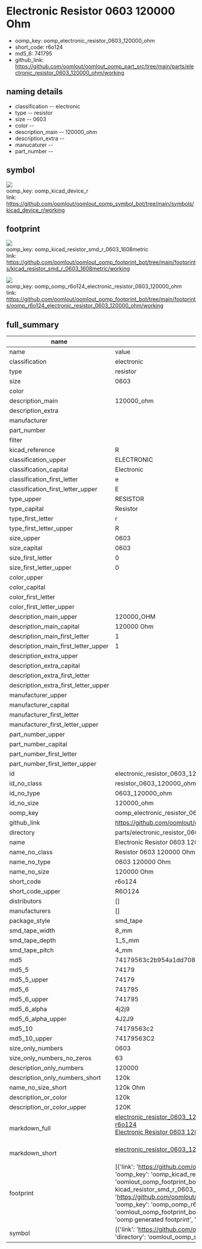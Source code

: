 # Electronic Resistor 0603 120000 Ohm

  
* oomp_key: oomp_electronic_resistor_0603_120000_ohm 
* short_code: r6o124
* md5_6: 741795  
* github_link: https://github.com/oomlout/oomlout_oomp_part_src/tree/main/parts/electronic_resistor_0603_120000_ohm/working  
## naming details
* classification -- electronic
* type -- resistor
* size -- 0603
* color -- 
* description_main -- 120000_ohm
* description_extra -- 
* manucaturer -- 
* part_number -- 



## symbol

![](symbol/{index}/working/working_600.png)  
oomp_key: oomp_kicad_device_r  
link: https://github.com/oomlout/oomlout_oomp_symbol_bot/tree/main/symbols/kicad_device_r/working  

## footprint

![](footprint/{index}/working/working_600.png)  
oomp_key: oomp_kicad_resistor_smd_r_0603_1608metric  
link: https://github.com/oomlout/oomlout_oomp_footprint_bot/tree/main/footprints/kicad_resistor_smd_r_0603_1608metric/working  

![](footprint/{index}/working/working_600.png)  
oomp_key: oomp_oomp_r6o124_electronic_resistor_0603_120000_ohm  
link: https://github.com/oomlout/oomlout_oomp_footprint_bot/tree/main/footprints/oomp_r6o124_electronic_resistor_0603_120000_ohm/working  

## full_summary
| name | value | 
| --- | --- | 
| name | value | 
| classification | electronic | 
| type | resistor | 
| size | 0603 | 
| color |  | 
| description_main | 120000_ohm | 
| description_extra |  | 
| manufacturer |  | 
| part_number |  | 
| filter |  | 
| kicad_reference | R | 
| classification_upper | ELECTRONIC | 
| classification_capital | Electronic | 
| classification_first_letter | e | 
| classification_first_letter_upper | E | 
| type_upper | RESISTOR | 
| type_capital | Resistor | 
| type_first_letter | r | 
| type_first_letter_upper | R | 
| size_upper | 0603 | 
| size_capital | 0603 | 
| size_first_letter | 0 | 
| size_first_letter_upper | 0 | 
| color_upper |  | 
| color_capital |  | 
| color_first_letter |  | 
| color_first_letter_upper |  | 
| description_main_upper | 120000_OHM | 
| description_main_capital | 120000 Ohm | 
| description_main_first_letter | 1 | 
| description_main_first_letter_upper | 1 | 
| description_extra_upper |  | 
| description_extra_capital |  | 
| description_extra_first_letter |  | 
| description_extra_first_letter_upper |  | 
| manufacturer_upper |  | 
| manufacturer_capital |  | 
| manufacturer_first_letter |  | 
| manufacturer_first_letter_upper |  | 
| part_number_upper |  | 
| part_number_capital |  | 
| part_number_first_letter |  | 
| part_number_first_letter_upper |  | 
| id | electronic_resistor_0603_120000_ohm | 
| id_no_class | resistor_0603_120000_ohm | 
| id_no_type | 0603_120000_ohm | 
| id_no_size | 120000_ohm | 
| oomp_key | oomp_electronic_resistor_0603_120000_ohm | 
| github_link | https://github.com/oomlout/oomlout_oomp_part_src/tree/main/parts/electronic_resistor_0603_120000_ohm/working | 
| directory | parts/electronic_resistor_0603_120000_ohm | 
| name | Electronic Resistor 0603 120000 Ohm | 
| name_no_class | Resistor 0603 120000 Ohm | 
| name_no_type | 0603 120000 Ohm | 
| name_no_size | 120000 Ohm | 
| short_code | r6o124 | 
| short_code_upper | R6O124 | 
| distributors | [] | 
| manufacturers | [] | 
| package_style | smd_tape | 
| smd_tape_width | 8_mm | 
| smd_tape_depth | 1_5_mm | 
| smd_tape_pitch | 4_mm | 
| md5 | 74179563c2b954a1dd708e82ba58d785 | 
| md5_5 | 74179 | 
| md5_5_upper | 74179 | 
| md5_6 | 741795 | 
| md5_6_upper | 741795 | 
| md5_6_alpha | 4j2j9 | 
| md5_6_alpha_upper | 4J2J9 | 
| md5_10 | 74179563c2 | 
| md5_10_upper | 74179563C2 | 
| size_only_numbers | 0603 | 
| size_only_numbers_no_zeros | 63 | 
| description_only_numbers | 120000 | 
| description_only_numbers_short | 120k | 
| name_no_size_short | 120k Ohm | 
| description_or_color | 120k | 
| description_or_color_upper | 120K | 
| markdown_full | [electronic_resistor_0603_120000_ohm](https://github.com/oomlout/oomlout_oomp_part_src/tree/main/parts/electronic_resistor_0603_120000_ohm/working)<br>[r6o124](https://github.com/oomlout/oomlout_oomp_part_src/tree/main/parts/electronic_resistor_0603_120000_ohm/working)<br>[Electronic Resistor 0603 120000 Ohm](https://github.com/oomlout/oomlout_oomp_part_src/tree/main/parts/electronic_resistor_0603_120000_ohm/working)<br><br> | 
| markdown_short | [electronic_resistor_0603_120000_ohm](https://github.com/oomlout/oomlout_oomp_part_src/tree/main/parts/electronic_resistor_0603_120000_ohm/working)<br><br> | 
| footprint | [{'link': 'https://github.com/oomlout/oomlout_oomp_footprint_bot/tree/main/foootprntss/kicad_resistor_smd_r_0603_1608metric', 'oomp_key': 'oomp_kicad_resistor_smd_r_0603_1608metric', 'directory': 'oomlout_oomp_footprint_bot/footprints/kicad_resistor_smd_r_0603_1608metric//working/working.kicad_mod', 'note': 'source footprint kicad_resistor_smd_r_0603_1608metric', 'index': 0}, {'link': 'https://github.com/oomlout/oomlout_oomp_footprint_bot/tree/main/foootprntss/oomp_r6o124_electronic_resistor_0603_120000_ohm', 'oomp_key': 'oomp_oomp_r6o124_electronic_resistor_0603_120000_ohm', 'directory': 'oomlout_oomp_footprint_bot/footprints/oomp_r6o124_electronic_resistor_0603_120000_ohm//working/working.kicad_mod', 'note': 'oomp generated footprint', 'index': 1}] | 
| symbol | [{'link': 'https://github.com/oomlout/oomlout_oomp_symbol_bot/tree/main/symbols/kicad_device_r', 'oomp_key': 'oomp_kicad_device_r', 'directory': 'oomlout_oomp_symbol_bot/symbols/kicad_device_r//working/working.kicad_sym', 'index': 0}] | 
